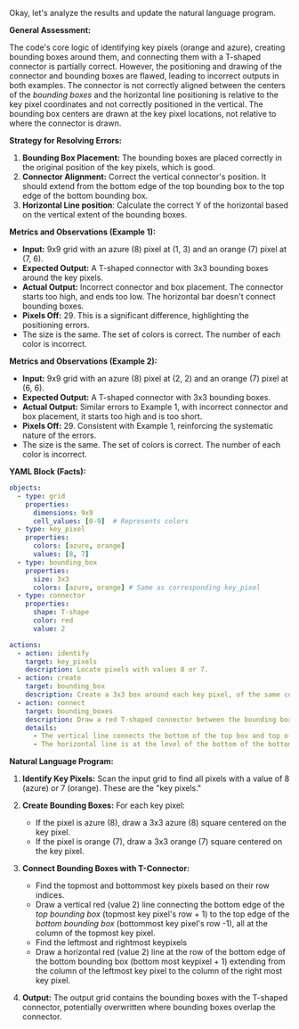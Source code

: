 Okay, let's analyze the results and update the natural language program.

**General Assessment:**

The code's core logic of identifying key pixels (orange and azure), creating bounding boxes around them, and connecting them with a T-shaped connector is partially correct. However, the positioning and drawing of the connector and bounding boxes are flawed, leading to incorrect outputs in both examples. The connector is not correctly aligned between the centers of the *bounding boxes* and the horizontal line positioning is relative to the key pixel coordinates and not correctly positioned in the vertical. The bounding box centers are drawn at the key pixel locations, not relative to where the connector is drawn.

**Strategy for Resolving Errors:**

1.  **Bounding Box Placement:** The bounding boxes are placed correctly in the original position of the key pixels, which is good.
2.  **Connector Alignment:** Correct the vertical connector's position. It should extend from the bottom edge of the top bounding box to the top edge of the bottom bounding box.
3.  **Horizontal Line position**: Calculate the correct Y of the horizontal based on the vertical extent of the bounding boxes.

**Metrics and Observations (Example 1):**

*   **Input:** 9x9 grid with an azure (8) pixel at (1, 3) and an orange (7) pixel at (7, 6).
*   **Expected Output:** A T-shaped connector with 3x3 bounding boxes around the key pixels.
*   **Actual Output:** Incorrect connector and box placement. The connector starts too high, and ends too low. The horizontal bar doesn't connect bounding boxes.
*   **Pixels Off:** 29. This is a significant difference, highlighting the positioning errors.
* The size is the same. The set of colors is correct. The number of each
    color is incorrect.

**Metrics and Observations (Example 2):**

*   **Input:** 9x9 grid with an azure (8) pixel at (2, 2) and an orange (7) pixel at (6, 6).
*   **Expected Output:** A T-shaped connector with 3x3 bounding boxes.
*   **Actual Output:** Similar errors to Example 1, with incorrect connector and box placement, it starts too high and is too short.
*   **Pixels Off:** 29. Consistent with Example 1, reinforcing the systematic nature of the errors.
* The size is the same. The set of colors is correct. The number of each
    color is incorrect.

**YAML Block (Facts):**


```yaml
objects:
  - type: grid
    properties:
      dimensions: 9x9
      cell_values: [0-9]  # Represents colors
  - type: key_pixel
    properties:
      colors: [azure, orange]
      values: [8, 7]
  - type: bounding_box
    properties:
      size: 3x3
      colors: [azure, orange] # Same as corresponding key_pixel
  - type: connector
    properties:
      shape: T-shape
      color: red
      value: 2

actions:
  - action: identify
    target: key_pixels
    description: Locate pixels with values 8 or 7.
  - action: create
    target: bounding_box
    description: Create a 3x3 box around each key pixel, of the same color.
  - action: connect
    target: bounding_boxes
    description: Draw a red T-shaped connector between the bounding boxes.
    details:
      - The vertical line connects the bottom of the top box and top of the bottom box.
      - The horizontal line is at the level of the bottom of the bottom box.
```


**Natural Language Program:**

1.  **Identify Key Pixels:** Scan the input grid to find all pixels with a value of 8 (azure) or 7 (orange). These are the "key pixels."

2.  **Create Bounding Boxes:** For each key pixel:
    *   If the pixel is azure (8), draw a 3x3 azure (8) square centered on the key pixel.
    *   If the pixel is orange (7), draw a 3x3 orange (7) square centered on the key pixel.

3.  **Connect Bounding Boxes with T-Connector:**
    *   Find the topmost and bottommost key pixels based on their row indices.
    *   Draw a vertical red (value 2) line connecting the bottom edge of the *top bounding box* (topmost key pixel's row + 1) to the top edge of the *bottom bounding box* (bottommost key pixel's row -1), all at the column of the topmost key pixel.
    *  Find the leftmost and rightmost keypixels
    *   Draw a horizontal red (value 2) line at the row of the bottom edge of the bottom bounding box (bottom most keypixel + 1) extending from the column of the leftmost key pixel to the column of the right most key pixel.

4.  **Output:** The output grid contains the bounding boxes with the T-shaped connector, potentially overwritten where bounding boxes overlap the connector.
